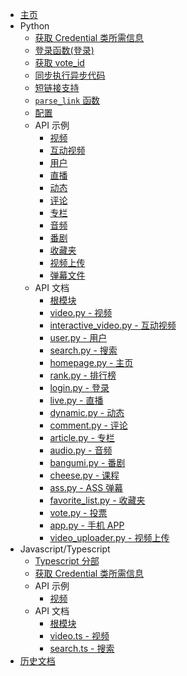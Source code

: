 + [主页](/)
+ Python
  + [获取 Credential 类所需信息](/get-credential.md)
  + [登录函数(登录)](/login.md)
  + [获取 vote_id](/vote_id.md)
  + [同步执行异步代码](/sync-executor.md)
  + [短链接支持](/b23tv.md)
  + [`parse_link` 函数](/parse_link.md)
  + [配置](/configuration.md)
  + API 示例
      + [视频](/examples/video.md)
      + [互动视频](/examples/interactive_video.md)
      + [用户](/examples/user.md)
      + [直播](/examples/live.md)
      + [动态](/examples/dynamic.md)
      + [评论](/examples/comment.md)
      + [专栏](/examples/article.md)
      + [音频](/examples/audio.md)
      + [番剧](/examples/bangumi.md)
      + [收藏夹](/examples/favorite_list.md)
      + [视频上传](/examples/video_uploader.md)
      + [弹幕文件](/examples/ass.md)
  + API 文档
    + [根模块](/modules/bilibili_api.md)
    + [video.py - 视频](/modules/video.md)
    + [interactive_video.py - 互动视频](/modules/interactive_video.md)
    + [user.py - 用户](/modules/user.md)
    + [search.py - 搜索](/modules/search.md)
    + [homepage.py - 主页](/modules/homepage.md)
    + [rank.py - 排行榜](/modules/rank.md)
    + [login.py - 登录](/modules/login.md)
    + [live.py - 直播](/modules/live.md)
    + [dynamic.py - 动态](/modules/dynamic.md)
    + [comment.py - 评论](/modules/comment.md)
    + [article.py - 专栏](/modules/article.md)
    + [audio.py - 音频](/modules/audio.md)
    + [bangumi.py - 番剧](/modules/bangumi.md)
    + [cheese.py - 课程](/modules/cheese.md)
    + [ass.py - ASS 弹幕](/modules/ass.md)
    + [favorite_list.py - 收藏夹](/modules/favorite_list.md)
    + [vote.py - 投票](/modules/vote.md)
    + [app.py - 手机 APP](/modules/app.md)
    + [video_uploader.py - 视频上传](/modules/video_uploader.md)
+ Javascript/Typescript
  + [Typescript 分部](/README-ts.md)
  + [获取 Credential 类所需信息](/ts/get-credential.md)
  + API 示例
    + [视频](/ts/examples/video.md)
  + API 文档
    + [根模块](/ts/modules/bilibili-api.md)
    + [video.ts - 视频](/ts/modules/video.md)
    + [search.ts - 搜索](/ts/modules/search.md)
+ [历史文档](/history.md)
